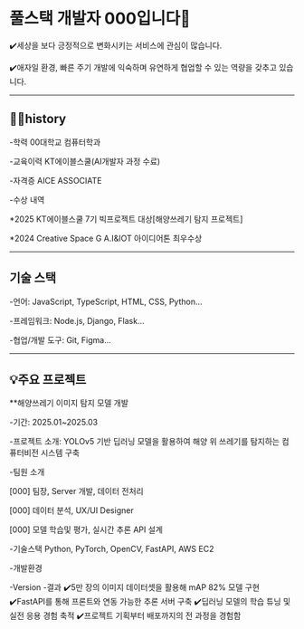 # 풀스택 개발자 000입니다🫶

✔️세상을 보다 긍정적으로 변화시키는 서비스에 관심이 많습니다.

✔️애자일 환경, 빠른 주기 개발에 익숙하며 유연하게 협업할 수 있는 역량을 갖추고 있습니다.


---
## 👩‍🎓history
-학력 00대학교 컴퓨터학과

-교육이력 KT에이블스쿨(AI개발자 과정 수료)

-자격증 AICE ASSOCIATE

-수상 내역

*2025 KT에이블스쿨 7기 빅프로젝트 대상[해양쓰레기 탐지 프로젝트]

*2024 Creative Space G A.I&IOT 아이디어톤 최우수상

---

## 기술 스택
-언어: JavaScript, TypeScript, HTML, CSS, Python...

-프레임워크: Node.js, Django, Flask...

-협업/개발 도구: Git, Figma...

---

## 💡주요 프로젝트
 **해양쓰레기 이미지 탐지 모델 개발

 -기간: 2025.01~2025.03
 
 -프로젝트 소개: YOLOv5 기반 딥러닝 모델을 활용하여 해양 위 쓰레기를 탐지하는 컴퓨터비전 시스템 구축
 
 -팀원 소개
 
  [000] 팀장, Server 개발, 데이터 전처리
  
  [000] 데이터 분석, UX/UI Designer
  
  [000] 모델 학습및 평가, 실시간 추론 API 설계
  
 -기술스택	Python, PyTorch, OpenCV, FastAPI, AWS EC2
 
 -개발환경
 
  -Version
 -결과
✔️5만 장의 이미지 데이터셋을 활용해 mAP 82% 모델 구현
✔️FastAPI를 통해 프론트와 연동 가능한 추론 서버 구축
✔️딥러닝 모델의 학습 튜닝 및 실전 응용 경험 축적
✔️프로젝트 기획부터 배포까지의 전 과정을 경험함



